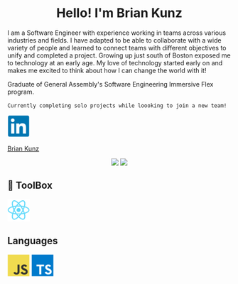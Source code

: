 <div align="center">
<h1>Hello! I'm Brian Kunz</h1>
</div>

I am a Software Engineer with experience working in teams across various industries and fields. I have adapted to be able to collaborate with a wide variety of people and learned to connect teams with different objectives to unify and completed a project. Growing up just south of Boston exposed me to technology at an early age. My love of technology started early on and makes me excited to think about how I can change the world with it!

Graduate of General Assembly's Software Engineering Immersive Flex program.

```
Currently completing solo projects while loooking to join a new team!
```

<img src="https://github.com/devicons/devicon/blob/master/icons/linkedin/linkedin-original.svg" width="50" height="50" /> <div class="badge-base LI-profile-badge" data-locale="en_US" data-size="medium" data-theme="dark" data-type="VERTICAL" data-vanity="brian-kunz-software-engineer" data-version="v1"><a class="badge-base__link LI-simple-link" href="https://www.linkedin.com/in/brian-kunz/">Brian Kunz</a></div>

<p align="center">
  <img src ="https://github-readme-stats.vercel.app/api?username=BrianKunz&show_icons=true&count_private=true&theme=material-palenight&hide_border=true&hide=issues,contribs&include_all_commits=true&bg_color=00000000">
  <img src ="https://github-readme-stats.vercel.app/api/top-langs/?username=BrianKunz&layout=compact&hide_border=true&theme=material-palenight&bg_color=00000000&langs_count=6&hide=jupyter%20notebook,tex,css,php,html">
</p>

<h2> 🧰  ToolBox </h2>

<div>
<img src="https://github.com/devicons/devicon/blob/master/icons/react/react-original.svg"  alt="React logo" width="50" height="50"/>

</div>

<h2> Languages </h2>

<div>
<img src="https://github.com/devicons/devicon/blob/master/icons/javascript/javascript-original.svg" alt="Javascript Logo" width="50" height="50" /> 
<img src="https://github.com/devicons/devicon/blob/master/icons/typescript/typescript-original.svg" alt="Typescript Logo" width="50" height="50" />
</div>

